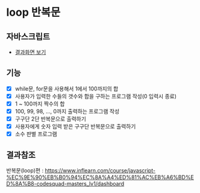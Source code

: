 # loop 반복문

## 자바스크립트
- [결과화면 보기](https://yeony1011.github.io/2019script_ex/loop/loop.html)

## 기능
- [x] while문, for문을 사용해서 1에서 100까지의 합
- [x] 사용자가 입력한 수들의 갯수와 합을 구하는 프로그램 작성(0 입력시 종료)
- [x] 1 ~ 100까지 짝수의 합
- [x] 100, 99, 98, ..., 0까지 출력하는 프로그램 작성
- [x] 구구단 2단 반복문으로 출력하기
- [x] 사용자에게 숫자 입력 받은 구구단 반복문으로 출력하기
- [x] 소수 판별 프로그램

## 결과참조
반복문(loop)편 : https://www.inflearn.com/course/javascript-%EC%9E%90%EB%B0%94%EC%8A%A4%ED%81%AC%EB%A6%BD%ED%8A%B8-codesquad-masters_lv1/dashboard
